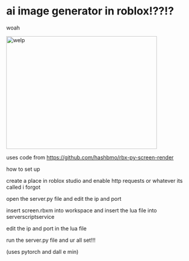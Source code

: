 # ai image generator in roblox!??!?
woah

<img src="https://cdn.discordapp.com/attachments/1105908793583345705/1190759505290604615/image.png?ex=65f606b5&is=65e391b5&hm=175051af5d5ddb415dd52d3f50eb0e0ac91e75f3e64b05222291f15935a19d0b&" alt="welp" width="400" height="300">

uses code from https://github.com/hashbmo/rbx-py-screen-render

how to set up

create a place in roblox studio and enable http requests or whatever its called i forgot

open the server.py file and edit the ip and port

insert screen.rbxm into workspace and insert the lua file into serverscriptservice

edit the ip and port in the lua file

run the server.py file and ur all set!!!

(uses pytorch and dall e min)
